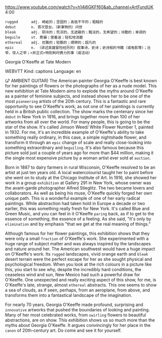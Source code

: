 https://www.youtube.com/watch?v=h14j6GKFf60&ab_channel=ArtFundUK
4:00
```
rugged      adj. 崎岖的；坚固的；高低不平的；粗糙的  
debut       n. 首次登台，（新事物的）问世    
bleak       adj. 阴冷的；荒凉的，无遮蔽的；黯淡的，无希望的；冷酷的；单调的
beguile     vt. 欺骗；使着迷；轻松地消磨
ethereal    adj. 优雅的；轻飘的；缥缈的；超凡的
epic        n. （讲述英雄冒险经历的）叙事诗，史诗；史诗般的书籍（或电影等）；壮举，惊人之举；<非正式>特别耗时费力的事（或活动）
```

Georgia O'Keeffe at Tate Modern

WEBVTT Kind: captions Language: en 

(♪ AMBIENT GUITAR) The American painter Georgia O'Keeffe is best known for her paintings of flowers or the photographs of her as a nude model. This new exhibition at Tate Modern aims to explode the myths around O'Keeffe as a painter of feminine subjects, and instead shows her to be one of the most `pioneering` artists of the 20th century. This is a fantastic and rare opportunity to see O'Keeffe's work, as not one of her paintings is currently held in a British public collection. The show marks the centenary since her `debut` in New York in 1916, and brings together more than 100 of her artworks from all over the world. For many people, this is going to be the star of the show. It's called Jimson Weed/ White Flower Number 1, painted in 1932. For me, it's an incredible example of O'Keeffe's ability to take something really ordinary, in this case, a simple nightshade flower, and transform it through an `epic` change of scale and really close-looking into something extraordinary and `beguiling`. It's also famous because this picture sold just a couple of years ago for more than $44 million, making it the single most expensive picture by a woman artist ever sold at `auction`. 

Born in 1887 to dairy farmers in rural Wisconsin, O'Keeffe resolved to be an artist at just ten years old. A local watercolourist taught her to paint before she went on to study at the Chicago Institute of Art. In 1916, she showed her work in a group `exhibition` at Gallery 291 in New York, whose owner was the avant-garde photographer Alfred Stieglitz. The two became lovers and collaborators. As well as being his muse, O'Keeffe quickly forged her own unique path. This is a wonderful example of one of her early radical paintings. While abstraction had taken hold in Europe a decade or two earlier, this was something really fresh for New York. It's called Blue and Green Music, and you can feel in it O'Keeffe `paring` back, as if to get to the essence of something, the essence of a feeling. As she said, "It's only by `elimination` and by emphasis "that we get at the real meaning of things." 

Although famous for her flower paintings, this exhibition shows that they were only a small `fraction` of O'Keeffe's work. She experimented with a huge range of subject matter and was always inspired by the landscapes and nature around her. The American southwest would have a huge impact on O'Keeffe's work. Its `rugged` landscapes, vivid orange earth and `bleak` desert terrain were the perfect escape for her as she sought physical and psychological freedom. When you look at the rich colours in a picture like this, you start to see why, despite the incredibly hard conditions, the ceaseless wind and sun, New Mexico had such a powerful draw for O'Keeffe. One unexpected and really exciting aspect of this show, for me, is O'Keeffe's late, strange, almost `ethereal` abstracts. This one seems to show a sea of clouds, as if seen, perhaps, from an aeroplane, from above, and transforms them into a fantastical landscape of the imagination. 

For nearly 70 years, Georgia O'Keeffe made profound, surprising and `innovative` artworks that pushed the boundaries of looking and painting. Many of her most celebrated works, from `swirling` flowers to beautiful abstractions, are on show. This exhibition shows us so much more than the myths about Georgia O'Keeffe. It argues convincingly for her place in the `canon` of 20th-century art. Do come and see it for yourself. 